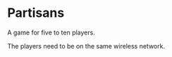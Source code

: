 Partisans
=========

A game for five to ten players.

The players need to be on the same wireless network.
